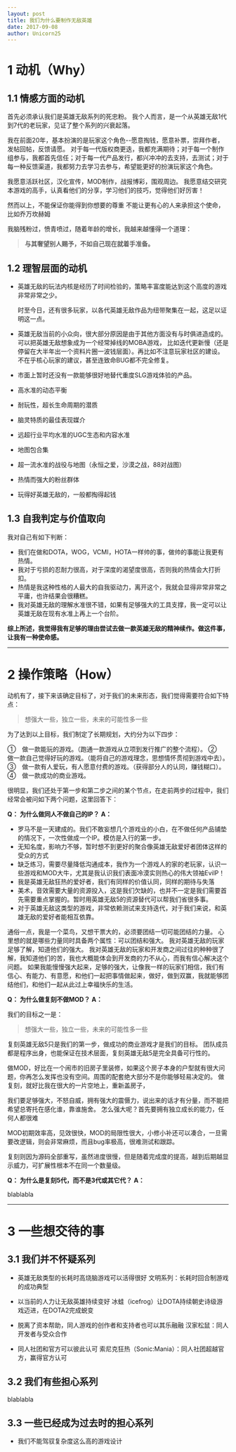 ```yaml
---
layout: post
title: 我们为什么要制作无敌英雄
date: 2017-09-08
author: Unicorn25
---
```

  
# 1 动机（Why）

## 1.1 情感方面的动机
 首先必须承认我们是英雄无敌系列的死忠粉。
我个人而言，是一个从英雄无敌1代到7代的老玩家，见证了整个系列的兴衰起落。

我在前面20年，基本扮演的是玩家这个角色--愿意掏钱，愿意补票，崇拜作者，发帖回帖，反馈请愿。
对于每一代版权商更迭，我都充满期待；对于每一个制作组参与，我都首先信任；对于每一代产品发行，都兴冲冲的去支持，去测试；对于每一种反馈渠道，我都努力去学习去参与，希望能更好的扮演玩家这个角色。

我愿意活跃社区，汉化宣传，MOD制作，战报博彩，围观周边。
我愿意结交研究本游戏的高手，认真看他们的分享，学习他们的技巧，觉得他们好厉害！

然而以上，不能保证你能得到你想要的尊重
不能让更有心的人来承担这个使命，比如乔万坎赫姆

我脑残粉过，愤青喷过，随着年龄的增长，我越来越懂得一个道理：
>**与其奢望别人赐予，不如自己现在就着手准备。**

## 1.2 理智层面的动机

* 英雄无敌的玩法内核是经历了时间检验的，策略丰富度能达到这个高度的游戏非常非常之少。

   时至今日，还有很多玩家，以各代英雄无敌作品为纽带聚集在一起，这足以证明这一点。

* 英雄无敌当前的小众向，很大部分原因是由于其他方面没有与时俱进造成的。
可以把英雄无敌想象成为一个经常掉线的MOBA游戏，
比如迭代更新慢（还是停留在大半年出一个资料片圈一波钱层面）。再比如不注意玩家社区的建设。不在乎核心玩家的建议，甚至连致命BUG都不完全修复。

* 市面上暂时还没有一款能够很好地替代重度SLG游戏体验的产品。
* 高水准的动态平衡
* 耐玩性，超长生命周期的潜质
* 脑灵特质的最佳表现媒介
* 远超行业平均水准的UGC生态和内容水准
* 地图包合集
* 超一流水准的战役与地图（永恒之爱，沙漠之战，88对战图）
* 热情而强大的粉丝群体
* 玩得好英雄无敌的，一般都掏得起钱

## 1.3 自我判定与价值取向

我对自己有如下判断：

* 我们在做和DOTA，WOG，VCMI，HOTA一样帅的事，做帅的事能让我更有热情。
* 我对于亏损的忍耐力很高，对于深度的渴望度很高，否则我的热情会大打折扣。
* 热情是我这种性格的人最大的自我驱动力，离开这个，我就会显得非常非常之平庸，也许结果会很糟糕。
* 我对英雄无敌的理解水准很不错，如果有足够强大的工具支撑，我一定可以让英雄无敌在现有水准上再上一个台阶。 

**综上所述，我觉得我有足够的理由尝试去做一款英雄无敌的精神续作。做这件事，让我有一种使命感。**

---

# 2 操作策略（How）

动机有了，接下来该确定目标了，对于我们的未来形态，我们觉得需要符合如下特点：

> 想强大一些，独立一些，未来的可能性多一些

为了达到以上目标，我们制定了长期规划，大约分为以下四步：

①　做一款能玩的游戏。（跑通一款游戏从立项到发行推广的整个流程）。
②　做一款自己觉得好玩的游戏。（能将自己的游戏理念，思想情怀贯彻到游戏中去）。
③　做一款有人爱玩，有人愿意付费的游戏。（获得部分人的认同，赚钱糊口）。
④　做一款成功的商业游戏。

很明显，我们还处于第一步和第二步之间的某个节点，在走前两步的过程中，我们经常会被问如下两个问题，这里回答下：

**Q： 为什么做同人不做自己的IP？**
**A：**

* 罗马不是一天建成的。我们不敢妄想几个游戏业的小白，在不做任何产品铺垫的情况下，一次性做成一个IP。模仿是入行的第一步。
* 无知名度，影响力不够，暂时想不到更好的聚合像英雄无敌爱好者团体这样的受众的方式
* 缺乏练习，需要尽量降低沟通成本，我作为一个游戏人的家的老玩家，认识一些游戏和MOD大牛，尤其是我认识我们表面冷漠实则热心的伟大领袖EvilP！
* 我是英雄无敌狂热的爱好者，我们有同样的价值认同，同样的期待与失落
* 美术，音效需要大量的资源投入，这是我们欠缺的，也并不一定是我们需要首先需要重点掌握的。暂时用英雄无敌5的资源替代可以帮我们省很多事。
* 对于英雄无敌这类型的游戏，非常依赖测试来支持迭代，对于我们来说，和英雄无敌的爱好者能相互依靠。

通俗一点，我是一个菜鸟，又想干票大的，必须要团结一切可能团结的力量。
心里想的就是哪些力量同时具备两个属性：可以团结和强大。
我对英雄无敌的玩家足够了解，知道他们的强大。
我对英雄无敌的玩家和开发商之间过往的种种很了解，我知道他们的苦，我也大概能体会到开发商的力不从心，而我有信心解决这个问题。
如果我能慢慢强大起来，足够的强大，让像我一样的玩家们相信，我们有信心、有能力、有意愿，和他们一起把事情做起来，做好，做到双赢，我就能够团结他们，和他们一起从此过上幸福快乐的生活。

**Q： 为什么做复刻不做MOD？**
**A：**

我们的目标之一是：
> 想强大一些，独立一些，未来的可能性多一些

复刻英雄无敌5只是我们的第一步，做成功的商业游戏才是我们的目标。
团队成员都是程序出身，也能保证在技术层面，复刻英雄无敌5是完全具备可行性的。

做MOD，好比在一个闹市的旧房子里装修，如果这个房子本身的户型就有很大问题，你再怎么发挥也没有空间。周围的配套绝大部分不是你能够轻易决定的。
做复刻，就好比我在很大的一片空地上，重新盖房子，

我们要足够强大，不怒自威，拥有强大的震慑力，说出来的话才有分量，而不能把希望总寄托在感化谁，靠谁施舍。
怎么强大呢？首先要拥有独立成长的能力，任何人都很难

MOD初期效率高，见效很快，MOD的局限性很大，小修小补还可以凑合，一旦需要改逻辑，则会非常麻烦，而且bug率极高，很难测试和跟踪。

复刻则因为源码全部重写，虽然进度很慢，但是随着完成度的提高，越到后期越显示威力，可扩展性根本不在同一个数量级。

**Q： 为什么是复刻5代，而不是3代或其它代？**
**A：**

blablabla

---
# 3 一些想交待的事

## 3.1 我们并不怀疑系列

* 英雄无敌类型的长耗时高烧脑游戏可以活得很好
文明系列：长耗时回合制游戏的成功典型

* 以当前的人力让无敌英雄持续变好
冰蛙（icefrog）让DOTA持续朝史诗级游戏迈进，在DOTA2完成蜕变

* 脱离了资本帮助，同人游戏的创作者和支持者也可以其乐融融
汉家松鼠：同人开发者与受众合作

* 同人社团和官方可以彼此认可
索尼克狂热（Sonic:Mania）：同人社团超越官方，赢得官方认可

## 3.2 我们有些担心系列

blablabla

## 3.3 一些已经成为过去时的担心系列

* 我们不能驾驭复杂度这么高的游戏设计